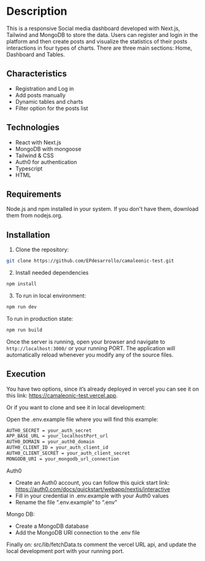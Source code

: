 # Description

This is a responsive Social media dashboard developed with Next.js, Tailwind and MongoDB to store the data.
Users can register and login in the platform and then create posts and visualize the statistics of their posts interactions in four types of charts.
There are three main sections: Home, Dashboard and Tables.

## Characteristics

- Registration and Log in
- Add posts manually
- Dynamic tables and charts
- Filter option for the posts list

## Technologies

- React with Next.js
- MongoDB with mongoose
- Tailwind & CSS
- Auth0 for authentication
- Typescript
- HTML

## Requirements

Node.js and npm installed in your system. If you don't have them, download them from nodejs.org.

## Installation

1.  Clone the repository:

```bash
git clone https://github.com/EPdesarrollo/camaleonic-test.git
```

2. Install needed dependencies

```bash
npm install
```

3. To run in local environment:

```bash
npm run dev
```

To run in production state:

```bash
npm run build
```

Once the server is running, open your browser and navigate to `http://localhost:3000/` or your running PORT. The application will automatically reload whenever you modify any of the source files.

## Execution

You have two options, since it’s already deployed in vercel you can see it on this link: https://camaleonic-test.vercel.app.

Or if you want to clone and see it in local development:

Open the .env.example file where you will find this example:

```bash
AUTH0_SECRET = your_auth_secret
APP_BASE_URL = your_localhostPort_url
AUTH0_DOMAIN = your_auth0_domain
AUTH0_CLIENT_ID = your_auth_client_id
AUTH0_CLIENT_SECRET = your_auth_client_secret
MONGODB_URI = your_mongodb_url_connection

```

Auth0

- Create an Auth0 account, you can follow this quick start link: https://auth0.com/docs/quickstart/webapp/nextjs/interactive
- Fill in your credential in .env.example with your Auth0 values
- Rename the file “.env.example” to “.env”

Mongo DB:

- Create a MongoDB database
- Add the MongoDB URI connection to the .env file

Finally on: src/lib/fetchData.ts comment the vercel URL api, and update the local development port with your running port.
